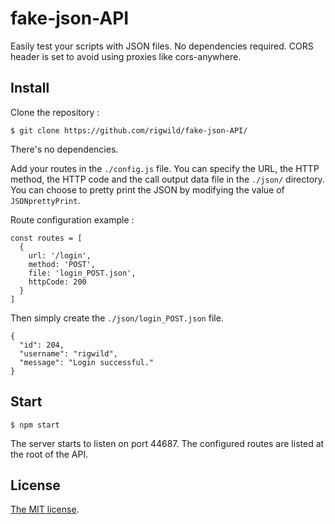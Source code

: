 # fake-json-API

Easily test your scripts with JSON files.  No dependencies required. CORS header is set to avoid using proxies like cors-anywhere. 

## Install
Clone the repository :

    $ git clone https://github.com/rigwild/fake-json-API/

There's no dependencies.

Add your routes in the `./config.js` file.
You can specify the URL, the HTTP method, the HTTP code and the call output data file in the `./json/` directory.
You can choose to pretty print the JSON by modifying the value of `JSONprettyPrint`.

Route configuration example :

    const routes = [
      {
        url: '/login',
        method: 'POST',
        file: 'login_POST.json',
        httpCode: 200
      }
    ]

Then simply create the `./json/login_POST.json` file.

    {
      "id": 204,
      "username": "rigwild",
      "message": "Login successful."
    }
  
## Start

    $ npm start
 
The server starts to listen on port 44687.
The configured routes are listed at the root of the API.

## License
[The MIT license](https://github.com/rigwild/fake-json-API/blob/master/LICENSE).
